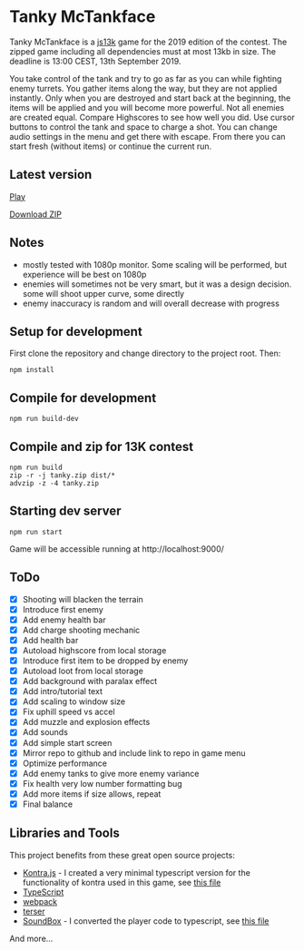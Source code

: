# Tanky McTankface

Tanky McTankface is a [js13k](https://js13kgames.com/) game for the 2019 edition of the contest. The zipped game including all dependencies must at most 13kb in size.
The deadline is 13:00 CEST, 13th September 2019.

You take control of the tank and try to go as far as you can while fighting enemy turrets. You gather items along the way, but they are not applied instantly. Only when you are destroyed and start back at the beginning, the items will be applied and you will become more powerful. Not all enemies are created equal. Compare Highscores to see how well you did. Use cursor buttons to control the tank and space to charge a shot. You can change audio settings in the menu and get there with escape. From there you can start fresh (without items) or continue the current run.

## Latest version

[Play](https://tanky.upseil.com/master/)

[Download ZIP](https://tanky.upseil.com/master/tanky.zip)

## Notes

* mostly tested with 1080p monitor. Some scaling will be performed, but experience will be best on 1080p
* enemies will sometimes not be very smart, but it was a design decision. some will shoot upper curve, some directly
* enemy inaccuracy is random and will overall decrease with progress

## Setup for development

First clone the repository and change directory to the project root.
Then:
```
npm install
```

## Compile for development

```
npm run build-dev
```

## Compile and zip for 13K contest

```
npm run build
zip -r -j tanky.zip dist/*
advzip -z -4 tanky.zip
```

## Starting dev server

```
npm run start
```

Game will be accessible running at http://localhost:9000/

## ToDo

- [x] Shooting will blacken the terrain
- [x] Introduce first enemy
- [x] Add enemy health bar
- [x] Add charge shooting mechanic
- [x] Add health bar
- [x] Autoload highscore from local storage
- [x] Introduce first item to be dropped by enemy
- [x] Autoload loot from local storage
- [x] Add background with paralax effect
- [x] Add intro/tutorial text
- [x] Add scaling to window size
- [x] Fix uphill speed vs accel
- [x] Add muzzle and explosion effects
- [x] Add sounds
- [x] Add simple start screen
- [x] Mirror repo to github and include link to repo in game menu
- [x] Optimize performance
- [x] Add enemy tanks to give more enemy variance
- [x] Fix health very low number formatting bug
- [x] Add more items if size allows, repeat
- [x] Final balance

## Libraries and Tools

This project benefits from these great open source projects:

* [Kontra.js](https://straker.github.io/kontra/) - I created a very minimal typescript version for the functionality of kontra used in this game, see [this file](src/kontra/kontra.ts)
* [TypeScript](https://www.typescriptlang.org/)
* [webpack](https://webpack.js.org/)
* [terser](https://terser.org/)
* [SoundBox](https://sb.bitsnbites.eu/) - I converted the player code to typescript, see [this file](src/soundbox/player.ts)

And more...
